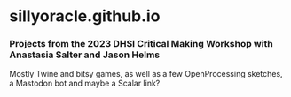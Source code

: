 # sillyoracle.github.io

### Projects from the 2023 DHSI Critical Making Workshop with Anastasia Salter and Jason Helms

Mostly Twine and bitsy games, as well as a few OpenProcessing sketches, a Mastodon bot and maybe a Scalar link?
